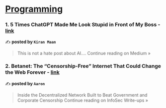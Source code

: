 
<h1><a href=https://medium.com/tag/programming/recommended target="_blank" rel="noopener noreferrer">Programming</a></h1>
<h3>1. 5 Times ChatGPT Made Me Look Stupid in Front of My Boss - <a href="https://medium.com/@kirantechblog/5-times-chatgpt-made-me-look-stupid-in-front-of-my-boss-5e9c27a52318?source=rss------programming-5" target="_blank" rel="noopener noreferrer">link</a></h3>

✍️ **posted by `Kiran Maan`**

<blockquote>This is not a hate post about AI….
Continue reading on Medium »</blockquote>

<h3>2. Betanet: The “Censorship-Free” Internet That Could Change the Web Forever - <a href="https://infosecwriteups.com/betanet-the-censorship-free-internet-that-could-change-the-web-forever-530c7294d9af?source=rss------programming-5" target="_blank" rel="noopener noreferrer">link</a></h3>

✍️ **posted by `Aaron`**

<blockquote>Inside the Decentralized Network Built to Beat Government and Corporate Censorship
Continue reading on InfoSec Write-ups »</blockquote>

